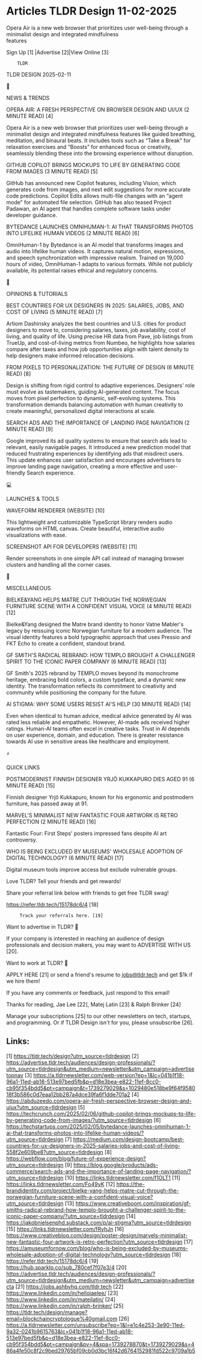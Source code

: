 # Articles TLDR Design 11-02-2025

Opera Air is a new web browser that prioritizes user well-being
through a minimalist design and integrated mindfulness
features ‌ ‌ ‌ ‌ ‌ ‌ ‌ ‌ ‌ ‌ ‌ ‌ ‌ ‌ ‌ ‌ ‌ ‌ ‌ ‌ ‌ ‌ ‌ ‌ ‌ ‌  ‌ ‌ ‌ ‌ ‌ ‌ ‌ ‌ ‌ ‌ ‌ ‌ ‌ ‌ ‌ ‌ ‌ ‌ ‌ ‌ ‌ ‌ ‌ ‌ ‌ ‌ 


 Sign Up [1] |Advertise [2]|View Online [3] 

		TLDR 

TLDR DESIGN 2025-02-11

📱 

NEWS & TRENDS

 OPERA AIR: A FRESH PERSPECTIVE ON BROWSER DESIGN AND UI/UX (2 MINUTE
READ) [4] 

 Opera Air is a new web browser that prioritizes user well-being
through a minimalist design and integrated mindfulness features like
guided breathing, meditation, and binaural beats. It includes tools
such as “Take a Break” for relaxation exercises and “Boosts”
for enhanced focus or creativity, seamlessly blending these into the
browsing experience without disruption. 

 GITHUB COPILOT BRINGS MOCKUPS TO LIFE BY GENERATING CODE FROM IMAGES
(3 MINUTE READ) [5] 

 GitHub has announced new Copilot features, including Vision, which
generates code from images, and next edit suggestions for more
accurate code predictions. Copilot Edits allows multi-file changes
with an “agent mode” for automated file selection. GitHub has also
teased Project Padawan, an AI agent that handles complete software
tasks under developer guidance. 

 BYTEDANCE LAUNCHES OMNIHUMAN-1: AI THAT TRANSFORMS PHOTOS INTO
LIFELIKE HUMAN VIDEOS (2 MINUTE READ) [6] 

 OmniHuman-1 by Bytedance is an AI model that transforms images and
audio into lifelike human videos. It captures natural motion,
expressions, and speech synchronization with impressive realism.
Trained on 19,000 hours of video, OmniHuman-1 adapts to various
formats. While not publicly available, its potential raises ethical
and regulatory concerns. 

🚀 

OPINIONS & TUTORIALS

 BEST COUNTRIES FOR UX DESIGNERS IN 2025: SALARIES, JOBS, AND COST OF
LIVING (5 MINUTE READ) [7] 

 Artiom Dashinsky analyzes the best countries and U.S. cities for
product designers to move to, considering salaries, taxes, job
availability, cost of living, and quality of life. Using precise HR
data from Pave, job listings from TrueUp, and cost-of-living metrics
from Numbeo, he highlights how salaries compare after taxes and how
job opportunities align with talent density to help designers make
informed relocation decisions. 

 FROM PIXELS TO PERSONALIZATION: THE FUTURE OF DESIGN (6 MINUTE READ)
[8] 

 Design is shifting from rigid control to adaptive experiences.
Designers' role must evolve as tastemakers, guiding AI-generated
content. The focus moves from pixel perfection to dynamic,
self-evolving systems. This transformation demands balancing
automation with human creativity to create meaningful, personalized
digital interactions at scale. 

 SEARCH ADS AND THE IMPORTANCE OF LANDING PAGE NAVIGATION (2 MINUTE
READ) [9] 

 Google improved its ad quality systems to ensure that search ads lead
to relevant, easily navigable pages. It introduced a new prediction
model that reduced frustrating experiences by identifying ads that
misdirect users. This update enhances user satisfaction and encourages
advertisers to improve landing page navigation, creating a more
effective and user-friendly Search experience. 

💻 

LAUNCHES & TOOLS

 WAVEFORM RENDERER (WEBSITE) [10] 

 This lightweight and customizable TypeScript library renders audio
waveforms on HTML canvas. Create beautiful, interactive audio
visualizations with ease. 

 SCREENSHOT API FOR DEVELOPERS (WEBSITE) [11] 

 Render screenshots in one simple API call instead of managing browser
clusters and handling all the corner cases. 

🎁 

MISCELLANEOUS

 BIELKE&YANG HELPS MATRE CUT THROUGH THE NORWEGIAN FURNITURE SCENE
WITH A CONFIDENT VISUAL VOICE (4 MINUTE READ) [12] 

 Bielke&Yang designed the Matre brand identity to honor Vatne
Møbler's legacy by reissuing iconic Norwegian furniture for a modern
audience. The visual identity features a bold typographic approach
that uses Pressio and FKT Echo to create a confident, standout brand. 

 GF SMITH'S RADICAL REBRAND: HOW TEMPLO BROUGHT A CHALLENGER SPIRIT TO
THE ICONIC PAPER COMPANY (6 MINUTE READ) [13] 

 GF Smith's 2025 rebrand by TEMPLO moves beyond its monochrome
heritage, embracing bold colors, a custom typeface, and a dynamic new
identity. The transformation reflects its commitment to creativity and
community while positioning the company for the future. 

 AI STIGMA: WHY SOME USERS RESIST AI'S HELP (30 MINUTE READ) [14] 

 Even when identical to human advice, medical advice generated by AI
was rated less reliable and empathetic. However, AI-made ads received
higher ratings. Human-AI teams often excel in creative tasks. Trust in
AI depends on user experience, domain, and education. There is greater
resistance towards AI use in sensitive areas like healthcare and
employment. 

⚡ 

QUICK LINKS

 POSTMODERNIST FINNISH DESIGNER YRJÖ KUKKAPURO DIES AGED 91 (6 MINUTE
READ) [15] 

 Finnish designer Yrjö Kukkapuro, known for his ergonomic and
postmodern furniture, has passed away at 91. 

 MARVEL'S MINIMALIST NEW FANTASTIC FOUR ARTWORK IS RETRO PERFECTION (2
MINUTE READ) [16] 

 Fantastic Four: First Steps' posters impressed fans despite AI art
controversy. 

 WHO IS BEING EXCLUDED BY MUSEUMS' WHOLESALE ADOPTION OF DIGITAL
TECHNOLOGY? (6 MINUTE READ) [17] 

 Digital museum tools improve access but exclude vulnerable groups. 

Love TLDR? Tell your friends and get rewards!

 Share your referral link below with friends to get free TLDR swag! 

 https://refer.tldr.tech/15178dc6/4 [18] 

		 Track your referrals here. [19] 

Want to advertise in TLDR? 📰

 If your company is interested in reaching an audience of design
professionals and decision makers, you may want to ADVERTISE WITH US
[20]. 

Want to work at TLDR? 💼

 APPLY HERE [21] or send a friend's resume to jobs@tldr.tech and get
$1k if we hire them! 

 If you have any comments or feedback, just respond to this email! 

Thanks for reading, 
Jae Lee [22], Matej Latin [23] & Ralph Brinker [24] 

 Manage your subscriptions [25] to our other newsletters on tech,
startups, and programming. Or if TLDR Design isn't for you, please
unsubscribe [26]. 

 

Links:
------
[1] https://tldr.tech/design?utm_source=tldrdesign
[2] https://advertise.tldr.tech/audiences/design-professionals/?utm_source=tldrdesign&utm_medium=newsletter&utm_campaign=advertisetopnav
[3] https://a.tldrnewsletter.com/web-version?ep=1&lc=041b1f18-96a1-11ed-ab18-513e97bed5fb&p=d18e3bea-e822-11ef-8cc0-cb95f354bdd5&pt=campaign&t=1739279029&s=1029480e518be9f64f958018f3b586c0d7eaa12bb287a4dce39fa6f1dde701a2
[4] https://abduzeedo.com/opera-air-fresh-perspective-browser-design-and-uiux?utm_source=tldrdesign
[5] https://techcrunch.com/2025/02/06/github-copilot-brings-mockups-to-life-by-generating-code-from-images/?utm_source=tldrdesign
[6] https://techstartups.com/2025/02/05/bytedance-launches-omnihuman-1-ai-that-transforms-photos-into-lifelike-human-videos/?utm_source=tldrdesign
[7] https://medium.com/design-bootcamp/best-countries-for-ux-designers-in-2025-salaries-jobs-and-cost-of-living-558f2e609be8?utm_source=tldrdesign
[8] https://webflow.com/blog/future-of-experience-design?utm_source=tldrdesign
[9] https://blog.google/products/ads-commerce/search-ads-and-the-importance-of-landing-page-navigation/?utm_source=tldrdesign
[10] https://links.tldrnewsletter.com/f1OLT1
[11] https://links.tldrnewsletter.com/Fo49vK
[12] https://the-brandidentity.com/project/bielke-yang-helps-matre-cut-through-the-norwegian-furniture-scene-with-a-confident-visual-voice?utm_source=tldrdesign
[13] https://www.creativeboom.com/inspiration/gf-smiths-radical-rebrand-how-templo-brought-a-challenger-spirit-to-the-iconic-paper-company/?utm_source=tldrdesign
[14] https://jakobnielsenphd.substack.com/p/ai-stigma?utm_source=tldrdesign
[15] https://links.tldrnewsletter.com/fRyhJn
[16] https://www.creativebloq.com/design/poster-design/marvels-minimalist-new-fantastic-four-artwork-is-retro-perfection?utm_source=tldrdesign
[17] https://amuseumfornow.com/blog/who-is-being-excluded-by-museums-wholesale-adoption-of-digital-technology?utm_source=tldrdesign
[18] https://refer.tldr.tech/15178dc6/4
[19] https://hub.sparklp.co/sub_780cef7f07e3/4
[20] https://advertise.tldr.tech/audiences/design-professionals/?utm_source=tldrdesign&utm_medium=newsletter&utm_campaign=advertisecta
[21] https://jobs.ashbyhq.com/tldr.tech
[22] https://www.linkedin.com/in/hellojaelee/
[23] https://www.linkedin.com/in/matejlatin/
[24] https://www.linkedin.com/in/ralph-brinker/
[25] https://tldr.tech/design/manage?email=blockchaincryptologue%40gmail.com
[26] https://a.tldrnewsletter.com/unsubscribe?ep=1&l=e1c4e253-3e90-11ed-9a32-0241b9615763&lc=041b1f18-96a1-11ed-ab18-513e97bed5fb&p=d18e3bea-e822-11ef-8cc0-cb95f354bdd5&pt=campaign&pv=4&spa=1739278870&t=1739279029&s=486a4fe50c8f2c9bed29765bf09cb0d3bc16f42d6764152981fd522c9709a1b5